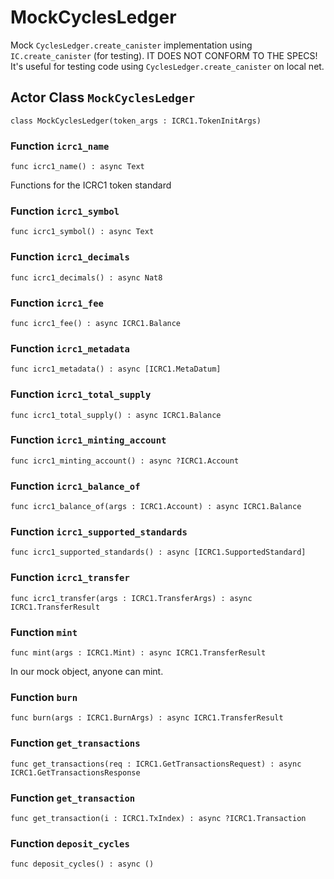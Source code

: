 # MockCyclesLedger
Mock `CyclesLedger.create_canister` implementation using `IC.create_canister` (for testing).
IT DOES NOT CONFORM TO THE SPECS!
It's useful for testing code using `CyclesLedger.create_canister` on local net.

## Actor Class `MockCyclesLedger`

``` motoko no-repl
class MockCyclesLedger(token_args : ICRC1.TokenInitArgs)
```


### Function `icrc1_name`
``` motoko no-repl
func icrc1_name() : async Text
```

Functions for the ICRC1 token standard


### Function `icrc1_symbol`
``` motoko no-repl
func icrc1_symbol() : async Text
```



### Function `icrc1_decimals`
``` motoko no-repl
func icrc1_decimals() : async Nat8
```



### Function `icrc1_fee`
``` motoko no-repl
func icrc1_fee() : async ICRC1.Balance
```



### Function `icrc1_metadata`
``` motoko no-repl
func icrc1_metadata() : async [ICRC1.MetaDatum]
```



### Function `icrc1_total_supply`
``` motoko no-repl
func icrc1_total_supply() : async ICRC1.Balance
```



### Function `icrc1_minting_account`
``` motoko no-repl
func icrc1_minting_account() : async ?ICRC1.Account
```



### Function `icrc1_balance_of`
``` motoko no-repl
func icrc1_balance_of(args : ICRC1.Account) : async ICRC1.Balance
```



### Function `icrc1_supported_standards`
``` motoko no-repl
func icrc1_supported_standards() : async [ICRC1.SupportedStandard]
```



### Function `icrc1_transfer`
``` motoko no-repl
func icrc1_transfer(args : ICRC1.TransferArgs) : async ICRC1.TransferResult
```



### Function `mint`
``` motoko no-repl
func mint(args : ICRC1.Mint) : async ICRC1.TransferResult
```

In our mock object, anyone can mint.


### Function `burn`
``` motoko no-repl
func burn(args : ICRC1.BurnArgs) : async ICRC1.TransferResult
```



### Function `get_transactions`
``` motoko no-repl
func get_transactions(req : ICRC1.GetTransactionsRequest) : async ICRC1.GetTransactionsResponse
```



### Function `get_transaction`
``` motoko no-repl
func get_transaction(i : ICRC1.TxIndex) : async ?ICRC1.Transaction
```



### Function `deposit_cycles`
``` motoko no-repl
func deposit_cycles() : async ()
```


